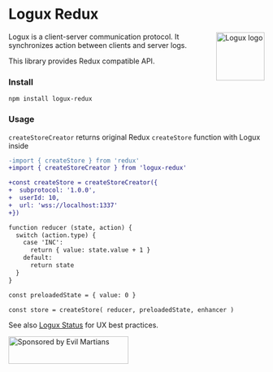 # Logux Redux

<img align="right" width="95" height="95" title="Logux logo"
     src="https://cdn.rawgit.com/logux/logux/master/logo.svg">

Logux is a client-server communication protocol. It synchronizes action
between clients and server logs.

This library provides Redux compatible API.

### Install
```shell
npm install logux-redux
```

### Usage
`createStoreCreator` returns original Redux `createStore` function with Logux inside
```diff js
-import { createStore } from 'redux'
+import { createStoreCreator } from 'logux-redux'

+const createStore = createStoreCreator({
+  subprotocol: '1.0.0',
+  userId: 10,
+  url: 'wss://localhost:1337'
+})

function reducer (state, action) {
  switch (action.type) {
    case 'INC':
      return { value: state.value + 1 }
    default: 
      return state
  }
}

const preloadedState = { value: 0 }

const store = createStore( reducer, preloadedState, enhancer )
```
See also [Logux Status] for UX best practices.

[Logux Status]: https://github.com/logux/logux-status

<a href="https://evilmartians.com/?utm_source=logux-redux">
  <img src="https://evilmartians.com/badges/sponsored-by-evil-martians.svg"
       alt="Sponsored by Evil Martians" width="236" height="54">
</a>
